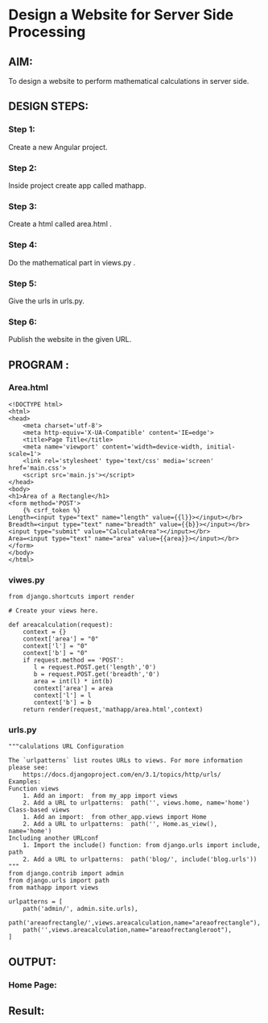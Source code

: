 # Design a Website for Server Side Processing

## AIM:
To design a website to perform mathematical calculations in server side.

## DESIGN STEPS:

### Step 1:
Create a new Angular project.



### Step 2:
Inside project create app called mathapp.



### Step 3:
Create a html called area.html .



### Step 4:
Do the mathematical part in views.py .



### Step 5:
Give the urls in urls.py.



### Step 6:

Publish the website in the given URL.

## PROGRAM :
### Area.html
~~~
<!DOCTYPE html>
<html>
<head>
    <meta charset='utf-8'>
    <meta http-equiv='X-UA-Compatible' content='IE=edge'>
    <title>Page Title</title>
    <meta name='viewport' content='width=device-width, initial-scale=1'>
    <link rel='stylesheet' type='text/css' media='screen' href='main.css'>
    <script src='main.js'></script>
</head>
<body>
<h1>Area of a Rectangle</h1>
<form method='POST'>
    {% csrf_token %}
Length=<input type="text" name="length" value={{l}}></input></br>
Breadth=<input type="text" name="breadth" value={{b}}></input></br>
<input type="submit" value="CalculateArea"></input></br>
Area=<input type="text" name="area" value={{area}}></input></br>
</form>
</body>
</html>
~~~

### viwes.py
~~~
from django.shortcuts import render

# Create your views here.

def areacalculation(request):
    context = {}
    context['area'] = "0"
    context['l'] = "0"
    context['b'] = "0"
    if request.method == 'POST':
       l = request.POST.get('length','0')
       b = request.POST.get('breadth','0')
       area = int(l) * int(b)
       context['area'] = area
       context['l'] = l
       context['b'] = b
    return render(request,'mathapp/area.html',context)
~~~
### urls.py
~~~
"""calulations URL Configuration

The `urlpatterns` list routes URLs to views. For more information please see:
    https://docs.djangoproject.com/en/3.1/topics/http/urls/
Examples:
Function views
    1. Add an import:  from my_app import views
    2. Add a URL to urlpatterns:  path('', views.home, name='home')
Class-based views
    1. Add an import:  from other_app.views import Home
    2. Add a URL to urlpatterns:  path('', Home.as_view(), name='home')
Including another URLconf
    1. Import the include() function: from django.urls import include, path
    2. Add a URL to urlpatterns:  path('blog/', include('blog.urls'))
"""
from django.contrib import admin
from django.urls import path
from mathapp import views

urlpatterns = [
    path('admin/', admin.site.urls),
    path('areaofrectangle/',views.areacalculation,name="areaofrectangle"),
    path('',views.areacalculation,name="areaofrectangleroot"),
]
~~~

## OUTPUT:

### Home Page:


## Result:

